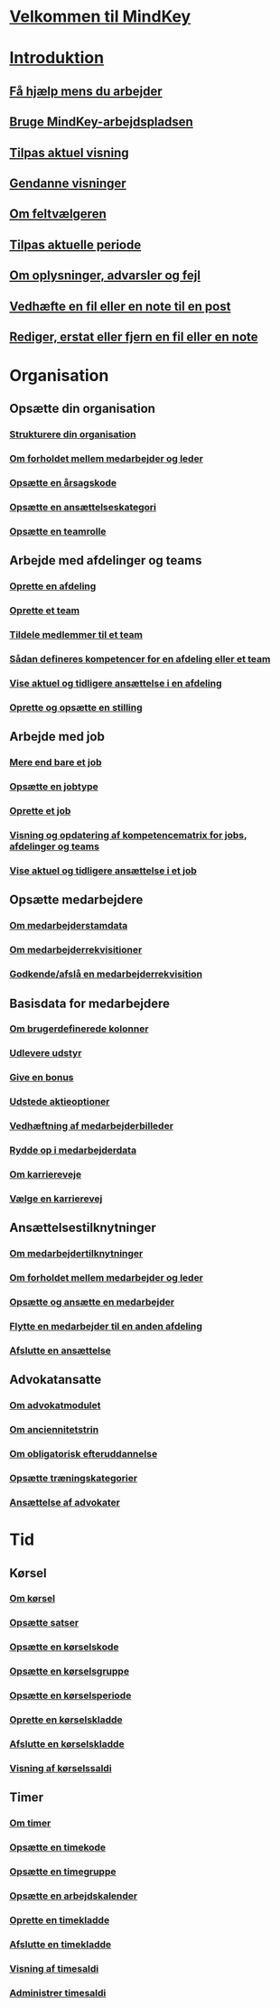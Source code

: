 # [Velkommen til MindKey](index.md)

# [Introduktion](.md)
## [Få hjælp mens du arbejder](getting-the-help-you-need-while-you-work.md)
## [Bruge MindKey-arbejdspladsen](using-the-mindkey-workspace.md)
## [Tilpas aktuel visning](customize-the-current-view.md)
## [Gendanne visninger](delete-views.md)
## [Om feltvælgeren](be-choosy-with-the-field-chooser.md)
## [Tilpas aktuelle periode](tilpas-aktuelle-periode.md)
## [Om oplysninger, advarsler og fejl](about-information-warnings-and-errors.md)
## [Vedhæfte en fil eller en note til en post](attach-a-file-or-note-to-a-record.md)
## [Rediger, erstat eller fjern en fil eller en note](edit-replace-or-remove-a-file-or-note.md)

# Organisation
## Opsætte din organisation
### [Strukturere din organisation](structuring-your-organization.md)
### [Om forholdet mellem medarbejder og leder](about-the-relation-between-employee-and-manager.md)
### [Opsætte en årsagskode](set-up-a-reason-code.md)
### [Opsætte en ansættelseskategori](set-up-an-employment-category.md)
### [Opsætte en teamrolle](set-up-a-team-role.md)

## Arbejde med afdelinger og teams
### [Oprette en afdeling](create-an-organization-unit.md)
### [Oprette et team](create-a-team.md)
### [Tildele medlemmer til et team](assign-members-to-a-unit-or-team.md)
### [Sådan defineres kompetencer for en afdeling eller et team](define-skills-for-a-unit-or-team.md)
### [Vise aktuel og tidligere ansættelse i en afdeling](viewing-current-and-past-employment-in-an-organization-unit.md)
### [Oprette og opsætte en stilling](create-a-position.md)

## Arbejde med job
### [Mere end bare et job](it-s-more-than-just-a-job.md)
### [Opsætte en jobtype](set-up-a-goal-type.md)
### [Oprette et job](create-a-job.md)
### [Visning og opdatering af kompetencematrix for jobs, afdelinger og teams](viewing-and-updating-a-skills-matrix-for-jobs-organization-units-and-teams.md)
### [Vise aktuel og tidligere ansættelse i et job](viewing-current-and-past-employment-in-a-job.md)

## Opsætte medarbejdere
### [Om medarbejderstamdata](about-employee-master-data.md.md)
### [Om medarbejderrekvisitioner](about-employee-requisitions.md)
### [Godkende/afslå en medarbejderrekvisition](approve-reject-job-requisition.md)

## Basisdata for medarbejdere
### [Om brugerdefinerede kolonner](about-user-defined-columns.md)
### [Udlevere udstyr](issue-equipment.md)
### [Give en bonus](.md)
### [Udstede aktieoptioner](issue-stock-options.md)
### [Vedhæftning af medarbejderbilleder](attaching-employee-pictures.md)
### [Rydde op i medarbejderdata](clean-up-employee-data.md)
### [Om karriereveje](about-career-paths.md)
### [Vælge en karrierevej](.md)

## Ansættelsestilknytninger 
### [Om medarbejdertilknytninger](about-employee-affiliations.md)
### [Om forholdet mellem medarbejder og leder](about-the-relation-between-employee-and-manager.md)
### [Opsætte og ansætte en medarbejder](hire-an-employee.md)
### [Flytte en medarbejder til en anden afdeling ](move-an-employee-to-another-unit.md)
### [Afslutte en ansættelse ](terminate-employment.md)

## Advokatansatte
### [Om advokatmodulet](about-lawyer-module.md)
### [Om anciennitetstrin](seniority-steps.md)
### [Om obligatorisk efteruddannelse](mandatory-training.md)
### [Opsætte træningskategorier](training-categories.md)
### [Ansættelse af advokater](employment-of-lawyers.md)

# Tid
## Kørsel
### [Om kørsel](about-mileage.md)
### [Opsætte satser](.md)
### [Opsætte en kørselskode](set-up-mileage-codes.md)
### [Opsætte en kørselsgruppe](setup-mileage-groups.md)
### [Opsætte en kørselsperiode](setup-mileage-periods.md)
### [Oprette en kørselskladde](create-a-mileage-journal.md)
### [Afslutte en kørselskladde ](.md)
### [Visning af kørselssaldi](view-mileage-balance.md)

## Timer
### [Om timer](.md)

### [Opsætte en timekode](.md)
### [Opsætte en timegruppe](.md)
### [Opsætte en arbejdskalender](.md)
### [Oprette en timekladde](.md)
### [Afslutte en timekladde](.md)
### [Visning af timesaldi](view-time-tracking-balance.md)
### [Administrer timesaldi](manage-time-tracking-balances.md)

### [](.md)
### [](.md)
### [](.md)
### [](.md)
### [](.md)
### [](.md)
### [](.md)
### [](.md)
